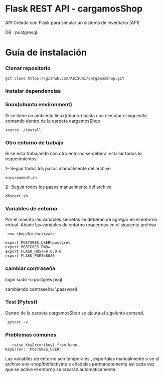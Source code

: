 # Flask REST API - cargamosShop 
API Creada con Flask para simular un sistema de inventario (API)

DB : postgresql


# Guía de instalación
### Clonar repositorio

```
git clone https://github.com/ABISUKI/cargamosShop.git
```
### Instalar dependencias

  ### linux(ubuntu environment)
  Si se tiene un ambiente linux(ubuntu) basta con ejecutar el siguiente comando 
  dentro de la carpeta cargamosShop
  ```
  source ./install
```

  ### Otro entorno de trabajo
  Si se esta trabajando con otro entorno se deberá installar todos lo requerimientos:
  
  1- Seguir todos los pasos manualmente del archivo
  ```
  environment.sh
  ```
  2- Seguir todos los pasos manualmente del archivo
  ```
  dbstart.sh
  ```

### Variables de entorno
 Por el moento las variables secretas se deberan de agregar en el entorno virtual.
 Añade las variables de entorno requeridas en el siguiente archivo

 ```
  env-shop/bin/activate
  ```
  ```
  export POSTGRES_USER=postgres
export POSTGRES_PWD=
export FLASK_HOST=0.0.0.0
export FLASK_PORT=8080

  ```
### cambiar contraseña
login
sudo -u postgres psql

cambiando contraseña:
\password

### Test (Pytest)
 Dentro de la carpeta cargamosShop se ejcuta el siguiente comand.
 ```
  pytest -v
  ```
### Problemas comunes
```
   raise KeyError(key) from None
KeyError: 'POSTGRES_USER'

  ```
  Las variables de entorno son temporales , exportalas manualmente
  o ve al archivo env-shop/bin/activate e añadelas permanetemente
  así cada vez que se active el entorno se crearán automaticamente.


